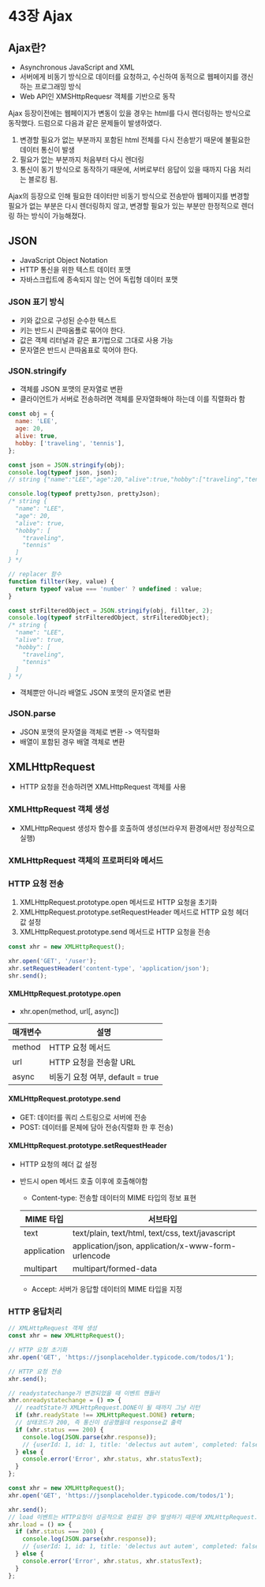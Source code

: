 # 43장 Ajax

## Ajax란?

- Asynchronous JavaScript and XML
- 서버에게 비동기 방식으로 데이터를 요청하고, 수신하여 동적으로 웹페이지를 갱신하는 프로그래밍 방식
- Web API인 XMSHttpRequesr 객체를 기반으로 동작

Ajax 등장이전에는 웹페이지가 변동이 있을 경우는 html를 다시 렌더링하는 방식으로 동작했다. 드럼으로 다음과 같은 문제들이 발생하였다.

1. 변경할 필요가 없는 부분까지 포함된 html 전체를 다시 전송받기 때문에 불필요한 데이터 통신이 발생
2. 필요가 없는 부분까지 처음부터 다시 렌더링
3. 통신이 동기 방식으로 동작하기 때문에, 서버로부터 응답이 있을 때까지 다음 처리는 블로킹 됨.

Ajax의 등장으로 인해 필요한 데이터만 비동기 방식으로 전송받아 웹페이지를 변경할 필요가 없는 부분은 다시 렌더링하지 않고, 변경할 필요가 있는 부분만 한정적으로 렌더링 하는 방식이 가능해졌다.

## JSON

- JavaScript Object Notation
- HTTP 통신을 위한 텍스트 데이터 포맷
- 자바스크립트에 종속되지 않는 언어 독립형 데이터 포맷

### JSON 표기 방식

- 키와 값으로 구성된 순수한 텍스트
- 키는 반드시 큰따옴푤로 묶어야 한다.
- 값은 객체 리터널과 같은 표기법으로 그대로 사용 가능
- 문자열은 반드시 큰따옴표로 묵어야 한다.

### JSON.stringify

- 객체를 JSON 포맷의 문자열로 변환
- 클라이언트가 서버로 전송하려면 객체를 문자열화해야 하는데 이를 직렬화라 함

```js
const obj = {
  name: 'LEE',
  age: 20,
  alive: true,
  hobby: ['traveling', 'tennis'],
};

const json = JSON.stringify(obj);
console.log(typeof json, json);
// string {"name":"LEE","age":20,"alive":true,"hobby":["traveling","tennis"]}

console.log(typeof prettyJson, prettyJson);
/* string {
  "name": "LEE",
  "age": 20,
  "alive": true,
  "hobby": [
    "traveling",
    "tennis"
  ]
} */

// replacer 함수
function fillter(key, value) {
  return typeof value === 'number' ? undefined : value;
}

const strFilteredObject = JSON.stringify(obj, fillter, 2);
console.log(typeof strFilteredObject, strFilteredObject);
/* string {
  "name": "LEE",
  "alive": true,
  "hobby": [
    "traveling",
    "tennis"
  ]
} */
```

- 객체뿐만 아니라 배열도 JSON 포맷의 문자열로 변환

### JSON.parse

- JSON 포맷의 문자열을 객체로 변환 -> 역직렬화
- 배열이 포함된 경우 배열 객체로 변환

## XMLHttpRequest

- HTTP 요청을 전송하려면 XMLHttpRequest 객체를 사용

### XMLHttpRequest 객체 생성

- XMLHttpRequest 생성자 함수를 호출하여 생성(브라우저 환경에서만 정상적으로 실행)

### XMLHttpRequest 객체의 프로퍼티와 메서드

### HTTP 요청 전송

1. XMLHttpRequest.prototype.open 메서드로 HTTP 요청을 초기화
2. XMLHttpRequest.prototype.setRequestHeader 메서드로 HTTP 요청 헤더 값 설정
3. XMLHttpRequest.prototype.send 메서드로 HTTP 요청을 전송

```js
const xhr = new XMLHttpRequest();

xhr.open('GET', '/user');
xhr.setRequestHeader('content-type', 'application/json');
shr.send();
```

#### XMLHttpRequest.prototype.open

- xhr.open(method, url[, async])

| 매개변수 | 설명                             |
| -------- | -------------------------------- |
| method   | HTTP 요청 메서드                 |
| url      | HTTP 요청을 전송할 URL           |
| async    | 비동기 요청 여부, default = true |

#### XMLHttpRequest.prototype.send

- GET: 데이터를 쿼리 스트링으로 서버에 전송
- POST: 데이터를 몬체에 담아 전송(직렬화 한 후 전송)

#### XMLHttpRequest.prototype.setRequestHeader

- HTTP 요청의 헤더 값 설정
- 반드시 open 메서드 호출 이후에 호출해야함

  - Content-type: 전송할 데이터의 MIME 타입의 정보 표현

  | MIME 타입   | 서브타입                                           |
  | ----------- | -------------------------------------------------- |
  | text        | text/plain, text/html, text/css, text/javascript   |
  | application | application/json, application/x-www-form-urlencode |
  | multipart   | multipart/formed-data                              |

  - Accept: 서버가 응답할 데이터의 MIME 타입을 지정

### HTTP 응답처리

```js
// XMLHttpRequest 객체 생성
const xhr = new XMLHttpRequest();

// HTTP 요청 초기화
xhr.open('GET', 'https://jsonplaceholder.typicode.com/todos/1');

// HTTP 요청 전송
xhr.send();

// readystatechange가 변경되었을 때 이벤트 핸들러
xhr.onreadystatechange = () => {
  // readtState가 XMLHttpRequest.DONE이 될 때까지 그냥 리턴
  if (xhr.readyState !== XMLHttpRequest.DONE) return;
  // 상태코드가 200, 즉 통신이 성공했을데 response값 출력
  if (xhr.status === 200) {
    console.log(JSON.parse(xhr.response));
    // {userId: 1, id: 1, title: 'delectus aut autem', completed: false}
  } else {
    console.error('Error', xhr.status, xhr.statusText);
  }
};
```

```js
const xhr = new XMLHttpRequest();
xhr.open('GET', 'https://jsonplaceholder.typicode.com/todos/1');

xhr.send();
// load 이벤트는 HTTP요청이 성공적으로 완료된 경우 발생하기 때문에 XMLHttpRequest.DONE을 확인할 필요 없음
xhr.load = () => {
  if (xhr.status === 200) {
    console.log(JSON.parse(xhr.response));
    // {userId: 1, id: 1, title: 'delectus aut autem', completed: false}
  } else {
    console.error('Error', xhr.status, xhr.statusText);
  }
};
```
